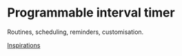 # Programmable interval timer

Routines, scheduling, reminders, customisation.

[Inspirations](https://github.com/thistleBgood/interval-timer/wiki/Inspirations)
